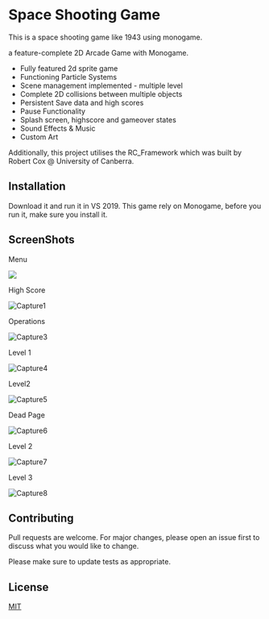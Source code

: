 # Space Shooting Game

This is a space shooting game like 1943 using monogame. 

a feature-complete 2D Arcade Game with Monogame.

- Fully featured 2d sprite game
- Functioning Particle Systems
- Scene management implemented - multiple level
- Complete 2D collisions between multiple objects
- Persistent Save data and high scores
- Pause Functionality
- Splash screen, highscore and gameover states
- Sound Effects & Music
- Custom Art

Additionally, this project utilises the RC_Framework which was built by Robert Cox @ University of Canberra.

## Installation

Download it and run it in VS 2019. This game rely on Monogame, before you run it, make sure you install it. 



## ScreenShots

Menu

![](https://github.com/Linon419/SpaceShootingGame/blob/master/screenShots/Capture.PNG?raw=true)

High Score

![Capture1](https://github.com/Linon419/SpaceShootingGame/blob/master/screenShots/Capture1.PNG?raw=true)

Operations

![Capture3](https://github.com/Linon419/SpaceShootingGame/blob/master/screenShots/Capture3.PNG?raw=true)

Level 1

![Capture4](https://github.com/Linon419/SpaceShootingGame/blob/master/screenShots/Capture4.PNG?raw=true.PNG)

Level2

![Capture5](https://github.com/Linon419/SpaceShootingGame/blob/master/screenShots/Capture5.PNG?raw=true)

Dead Page

![Capture6](https://github.com/Linon419/SpaceShootingGame/blob/master/screenShots/Capture6.PNG?raw=true)

Level 2

![Capture7](https://github.com/Linon419/SpaceShootingGame/blob/master/screenShots/Capture7.PNG?raw=true)

Level 3

![Capture8](https://github.com/Linon419/SpaceShootingGame/blob/master/screenShots/Capture8.PNG?raw=true)

## Contributing
Pull requests are welcome. For major changes, please open an issue first to discuss what you would like to change.

Please make sure to update tests as appropriate.

## License
[MIT](https://choosealicense.com/licenses/mit/)